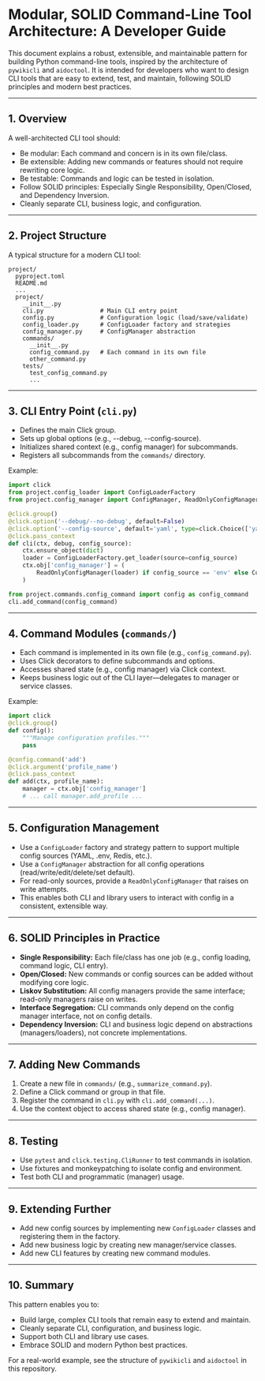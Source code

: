 # Modular, SOLID Command-Line Tool Architecture: A Developer Guide

This document explains a robust, extensible, and maintainable pattern for building Python command-line tools, inspired by the architecture of `pywikicli` and `aidoctool`. It is intended for developers who want to design CLI tools that are easy to extend, test, and maintain, following SOLID principles and modern best practices.

---

## 1. Overview

A well-architected CLI tool should:
- Be modular: Each command and concern is in its own file/class.
- Be extensible: Adding new commands or features should not require rewriting core logic.
- Be testable: Commands and logic can be tested in isolation.
- Follow SOLID principles: Especially Single Responsibility, Open/Closed, and Dependency Inversion.
- Cleanly separate CLI, business logic, and configuration.

---

## 2. Project Structure

A typical structure for a modern CLI tool:

```
project/
  pyproject.toml
  README.md
  ...
  project/
    __init__.py
    cli.py                # Main CLI entry point
    config.py             # Configuration logic (load/save/validate)
    config_loader.py      # ConfigLoader factory and strategies
    config_manager.py     # ConfigManager abstraction
    commands/
      __init__.py
      config_command.py   # Each command in its own file
      other_command.py
    tests/
      test_config_command.py
      ...
```

---

## 3. CLI Entry Point (`cli.py`)

- Defines the main Click group.
- Sets up global options (e.g., --debug, --config-source).
- Initializes shared context (e.g., config manager) for subcommands.
- Registers all subcommands from the `commands/` directory.

Example:
```python
import click
from project.config_loader import ConfigLoaderFactory
from project.config_manager import ConfigManager, ReadOnlyConfigManager

@click.group()
@click.option('--debug/--no-debug', default=False)
@click.option('--config-source', default='yaml', type=click.Choice(['yaml', 'env']))
@click.pass_context
def cli(ctx, debug, config_source):
    ctx.ensure_object(dict)
    loader = ConfigLoaderFactory.get_loader(source=config_source)
    ctx.obj['config_manager'] = (
        ReadOnlyConfigManager(loader) if config_source == 'env' else ConfigManager(loader)
    )

from project.commands.config_command import config as config_command
cli.add_command(config_command)
```

---

## 4. Command Modules (`commands/`)

- Each command is implemented in its own file (e.g., `config_command.py`).
- Uses Click decorators to define subcommands and options.
- Accesses shared state (e.g., config manager) via Click context.
- Keeps business logic out of the CLI layer—delegates to manager or service classes.

Example:
```python
import click
@click.group()
def config():
    """Manage configuration profiles."""
    pass

@config.command('add')
@click.argument('profile_name')
@click.pass_context
def add(ctx, profile_name):
    manager = ctx.obj['config_manager']
    # ... call manager.add_profile ...
```

---

## 5. Configuration Management

- Use a `ConfigLoader` factory and strategy pattern to support multiple config sources (YAML, .env, Redis, etc.).
- Use a `ConfigManager` abstraction for all config operations (read/write/edit/delete/set default).
- For read-only sources, provide a `ReadOnlyConfigManager` that raises on write attempts.
- This enables both CLI and library users to interact with config in a consistent, extensible way.

---

## 6. SOLID Principles in Practice

- **Single Responsibility:** Each file/class has one job (e.g., config loading, command logic, CLI entry).
- **Open/Closed:** New commands or config sources can be added without modifying core logic.
- **Liskov Substitution:** All config managers provide the same interface; read-only managers raise on writes.
- **Interface Segregation:** CLI commands only depend on the config manager interface, not on config details.
- **Dependency Inversion:** CLI and business logic depend on abstractions (managers/loaders), not concrete implementations.

---

## 7. Adding New Commands

1. Create a new file in `commands/` (e.g., `summarize_command.py`).
2. Define a Click command or group in that file.
3. Register the command in `cli.py` with `cli.add_command(...)`.
4. Use the context object to access shared state (e.g., config manager).

---

## 8. Testing

- Use `pytest` and `click.testing.CliRunner` to test commands in isolation.
- Use fixtures and monkeypatching to isolate config and environment.
- Test both CLI and programmatic (manager) usage.

---

## 9. Extending Further

- Add new config sources by implementing new `ConfigLoader` classes and registering them in the factory.
- Add new business logic by creating new manager/service classes.
- Add new CLI features by creating new command modules.

---

## 10. Summary

This pattern enables you to:
- Build large, complex CLI tools that remain easy to extend and maintain.
- Cleanly separate CLI, configuration, and business logic.
- Support both CLI and library use cases.
- Embrace SOLID and modern Python best practices.

For a real-world example, see the structure of `pywikicli` and `aidoctool` in this repository.

